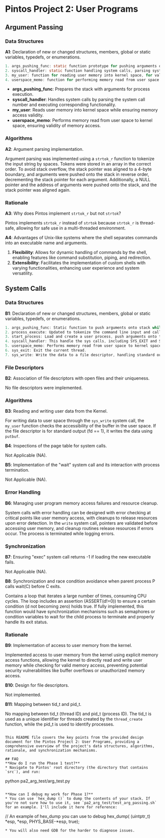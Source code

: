 # Pintos Project 2: User Programs

## Argument Passing

### Data Structures

**A1**: Declaration of new or changed structures, members, global or static variables, typedefs, or enumerations.

```c
1. args_pushing_func: static function prototype for pushing arguments onto the stack during process creation.
2. syscall_handler: static function handling system calls, parsing system call number and its functionality.
3. my_user: function for reading user memory into kernel space, for valid memory access.
4. userspace_memo: function for performing memory read from user space to kernel space, ensuring validity of memory access.
```

-   **args_pushing_func**: Prepares the stack with arguments for process execution.
-   **syscall_handler**: Handles system calls by parsing the system call number and executing corresponding functionality.
-   **my_user**: Reads user memory into kernel space while ensuring memory access validity.
-   **userspace_memo**: Performs memory read from user space to kernel space, ensuring validity of memory access.

### Algorithms

**A2**: Argument parsing implementation.

Argument parsing was implemented using a `strtok_r` function to tokenize the input string by spaces. Tokens were stored in an array in the correct order. To avoid stack overflow, the stack pointer was aligned to a 4-byte boundary, and arguments were pushed onto the stack in reverse order, decrementing the stack pointer for each argument. Additionally, a NULL pointer and the address of arguments were pushed onto the stack, and the stack pointer was aligned again.

### Rationale

**A3**: Why does Pintos implement `strtok_r` but not `strtok`?

Pintos implements `strtok_r` instead of `strtok` because `strtok_r` is thread-safe, allowing for safe use in a multi-threaded environment.

**A4**: Advantages of Unix-like systems where the shell separates commands into an executable name and arguments.

1. **Flexibility**: Allows for dynamic handling of commands by the shell, enabling features like command substitution, piping, and redirection.
2. **Extensibility**: Facilitates the implementation of custom shells with varying functionalities, enhancing user experience and system versatility.

## System Calls

### Data Structures

**B1**: Declaration of new or changed structures, members, global or static variables, typedefs, or enumerations.

```c
1. args_pushing_func: Static function to push arguments onto stack while process creation.
2. process_execute: Updated to tokenize the command line input and call start_process with the correct arguments.
3. start_process: Load and create a user process, push arguments onto the stack using args_pushing_func.
4. syscall_handler: This handle the sys calls, including SYS_EXIT and SYS_WRITE.
5. userspace_memo: Performs memory read from user space to kernel space, ensuring validity.
6. sys_exit: Exit the current thread.
7. sys_write: Write the data to a file descriptor, handling standard output.
```

### File Descriptors

**B2**: Association of file descriptors with open files and their uniqueness.

No file descriptors were implemented.

### Algorithms

**B3**: Reading and writing user data from the Kernel.

For writing data to user space through the `sys_write` system call, the `my_user` function checks the accessibility of the buffer in the user space. If the file descriptor is for standard output (fd == 1), it writes the data using `putbuf`.

**B4**: Inspections of the page table for system calls.

Not Applicable (NA).

**B5**: Implementation of the "wait" system call and its interaction with process termination.

Not Applicable (NA).

### Error Handling

**B6**: Managing user program memory access failures and resource cleanup.

System calls with error handling can be designed with error checking at critical points like user memory access, with cleanups to release resources upon error detection. In the `write` system call, pointers are validated before accessing user memory, and cleanup routines release resources if errors occur. The process is terminated while logging errors.

### Synchronization

**B7**: Ensuring "exec" system call returns -1 if loading the new executable fails.

Not Applicable (NA).

**B8**: Synchronization and race condition avoidance when parent process P calls wait(C) before C exits.

Contains a loop that iterates a large number of times, consuming CPU cycles. The loop includes an assertion (ASSERT(d!=0)) to ensure a certain condition (d not becoming zero) holds true. If fully implemented, this function would have synchronization mechanisms such as semaphores or condition variables to wait for the child process to terminate and properly handle its exit status.

### Rationale

**B9**: Implementation of access to user memory from the kernel.

Implemented access to user memory from the kernel using explicit memory access functions, allowing the kernel to directly read and write user memory while checking for valid memory access, preventing potential security vulnerabilities like buffer overflows or unauthorized memory access.

**B10**: Design for file descriptors.

Not implemented.

**B11**: Mapping between tid_t and pid_t.

No mapping between tid_t (thread ID) and pid_t (process ID). The tid_t is used as a unique identifier for threads created by the `thread_create` function, while the pid_t is used to identify processes.

```

This README file covers the key points from the provided design document for the Pintos Project 2: User Programs, providing a comprehensive overview of the project's data structures, algorithms, rationale, and synchronization mechanisms.

## FAQ
**How do I run the Phase 1 test?**
* Navigate to Pintos' root directory (the directory that contains `src`), and run:
```

python pa2_arg_test/arg_test.py

```

**How can I debug my work for Phase 1?**
* You can use `hex_dump ()` to dump the contents of your stack. If you're not sure how to use it, see `pa2_arg_test/test_arg_passing.sh` for an example. I'll include it here for reference:
```

// An example of hex_dump you can use to debug
hex_dump( (uintptr_t) *esp, *esp, PHYS_BASE-\*esp, true);

```
* You will also need GDB for the harder to diagnose issues.
```
